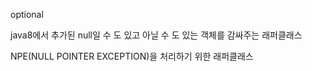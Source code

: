 optional
 
java8에서 추가된 null일 수 도 있고 아닐 수 도 있는 객체를 감싸주는 래퍼클래스  

NPE(NULL POINTER EXCEPTION)을 처리하기 위한 래퍼클래스      

